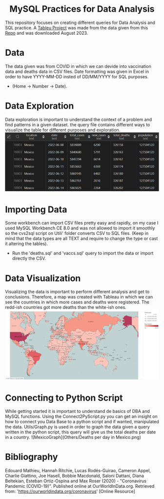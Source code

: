# <h1 align="center">MySQL Practices for Data Analysis 

This repository focuses on creating different queries for Data Analysis and SQL practice.
A [Tableu Project](https://public.tableau.com/app/profile/miguel.figarola/viz/CovidVisualization_16932680165500/CasesandDeaths#1) was made from the data given from this [Repo](https://ourworldindata.org/covid-deaths) 
and was downloaded August 2023.

# Data
The data given was from COVID in which we can devide into vaccination data and deaths data in CSV files. 
Date formatting was given in Excel in order to have YYYY-MM-DD insted of DD/MM/YYYY for SQL purposes. 
* (Home -> Number -> Date).

# Data Exploration
Data exploration is important to understand the context of a problem and find patterns in a given dataset.
the query file contains different ways to visualize the table for different purposes and exploration.
![Data Exploration](Others/query1.png)

# Importing Data
Some workbench can import CSV files pretty easy and rapidly, on my case I used MySQL Workbench CE 8.0
and was not allowed to import it smoothly so the cvs2sql script on Utili' folder converts CSV to SQL files.
(Keep in mind that the data types are all TEXT and require to change the type or cast it altering the tables).
* Run the 'deaths.sql' and 'vaccs.sql' query to import the data or import directly the CSV.

# Data Visualization
Visualizing the data is important to perform different analysis and get to conclusions. Therefore,
a map was created with Tableau in which we can see the countries in which
more cases and deaths were registered. The redd-ish countries got more deaths than the white-ish ones.
![Map](Others/Cases_and_Deaths.png)

# Connecting to Python Script 
While getting started it is important to understand de basics of DBA and MySQL functions. Using the Connect2PyScript.py
you can get an insight on how to connect you Data Base to a python script and if wanted, manipulated the data.
Utils/Graph.py is used in order to graph the data given a query written in the python script, this query will
give us the total deaths per date in a country.
![MexicoGraph](Others/Deaths per day in Mexico.png)

# Bibliography
Edouard Mathieu, Hannah Ritchie, Lucas Rodés-Guirao, Cameron Appel, Charlie Giattino, Joe Hasell, Bobbie Macdonald, Saloni Dattani, Diana Beltekian, Esteban Ortiz-Ospina and Max Roser (2020) - "Coronavirus Pandemic (COVID-19)". Published online at OurWorldInData.org. Retrieved from: 'https://ourworldindata.org/coronavirus' [Online Resource]
